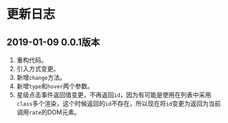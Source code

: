 # 更新日志 #

## 2019-01-09 0.0.1版本 ##

1. 重构代码。
2. 引入方式变更。
3. 新增`change`方法。
4. 新增`type`和`hover`两个参数。
5. 星级点击事件返回值变更，不再返回`id`，因为有可能是使用在列表中采用`class`多个渲染，这个时候返回的`id`不存在，所以现在将`id`变更为返回为当前调用`rate`的DOM元素。